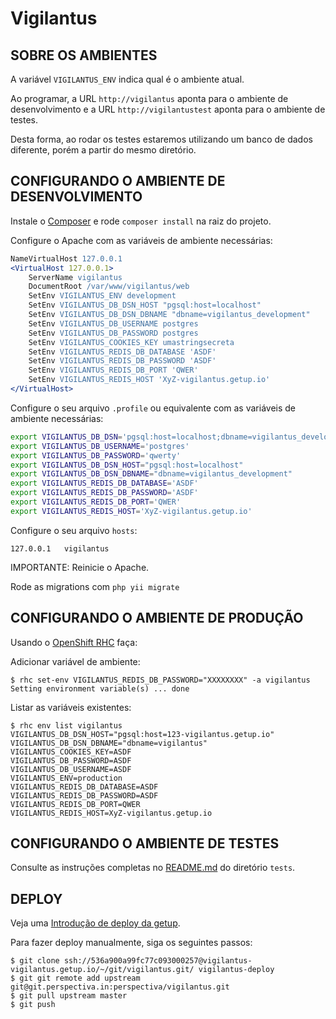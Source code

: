 Vigilantus
==========


SOBRE OS AMBIENTES
------------------

A variável `VIGILANTUS_ENV` indica qual é o ambiente atual.

Ao programar, a URL `http://vigilantus` aponta para o ambiente de
desenvolvimento e a URL `http://vigilantustest` aponta para o ambiente de testes.

Desta forma, ao rodar os testes estaremos utilizando um banco de dados diferente,
porém a partir do mesmo diretório.


CONFIGURANDO O AMBIENTE DE DESENVOLVIMENTO
-----------------------------------------------------

Instale o [Composer](http://getcomposer.org/) e rode `composer install` na
   raiz do projeto.

Configure o Apache com as variáveis de ambiente necessárias:

```apache
NameVirtualHost 127.0.0.1
<VirtualHost 127.0.0.1>
    ServerName vigilantus
    DocumentRoot /var/www/vigilantus/web
    SetEnv VIGILANTUS_ENV development
    SetEnv VIGILANTUS_DB_DSN_HOST "pgsql:host=localhost"
    SetEnv VIGILANTUS_DB_DSN_DBNAME "dbname=vigilantus_development"
    SetEnv VIGILANTUS_DB_USERNAME postgres
    SetEnv VIGILANTUS_DB_PASSWORD postgres
    SetEnv VIGILANTUS_COOKIES_KEY umastringsecreta
    SetEnv VIGILANTUS_REDIS_DB_DATABASE 'ASDF'
    SetEnv VIGILANTUS_REDIS_DB_PASSWORD 'ASDF'
    SetEnv VIGILANTUS_REDIS_DB_PORT 'QWER'
    SetEnv VIGILANTUS_REDIS_HOST 'XyZ-vigilantus.getup.io'
</VirtualHost>
```

Configure o seu arquivo `.profile` ou equivalente com as variáveis de ambiente necessárias:

```bash
export VIGILANTUS_DB_DSN='pgsql:host=localhost;dbname=vigilantus_development'
export VIGILANTUS_DB_USERNAME='postgres'
export VIGILANTUS_DB_PASSWORD='qwerty'
export VIGILANTUS_DB_DSN_HOST="pgsql:host=localhost"
export VIGILANTUS_DB_DSN_DBNAME="dbname=vigilantus_development"
export VIGILANTUS_REDIS_DB_DATABASE='ASDF'
export VIGILANTUS_REDIS_DB_PASSWORD='ASDF'
export VIGILANTUS_REDIS_DB_PORT='QWER'
export VIGILANTUS_REDIS_HOST='XyZ-vigilantus.getup.io'
```

Configure o seu arquivo `hosts`:

```
127.0.0.1   vigilantus
```

IMPORTANTE: Reinicie o Apache.

Rode as migrations com `php yii migrate`

CONFIGURANDO O AMBIENTE DE PRODUÇÃO
-----------------------------------------------------

Usando o [OpenShift RHC](https://www.openshift.com/developers/rhc-client-tools-install) faça:

Adicionar variável de ambiente:
```adicionar
$ rhc set-env VIGILANTUS_REDIS_DB_PASSWORD="XXXXXXXX" -a vigilantus
Setting environment variable(s) ... done
```

Listar as variáveis existentes:
```listar
$ rhc env list vigilantus
VIGILANTUS_DB_DSN_HOST="pgsql:host=123-vigilantus.getup.io"
VIGILANTUS_DB_DSN_DBNAME="dbname=vigilantus"
VIGILANTUS_COOKIES_KEY=ASDF
VIGILANTUS_DB_PASSWORD=ASDF
VIGILANTUS_DB_USERNAME=ASDF
VIGILANTUS_ENV=production
VIGILANTUS_REDIS_DB_DATABASE=ASDF
VIGILANTUS_REDIS_DB_PASSWORD=ASDF
VIGILANTUS_REDIS_DB_PORT=QWER
VIGILANTUS_REDIS_HOST=XyZ-vigilantus.getup.io
```

CONFIGURANDO O AMBIENTE DE TESTES
---------------------------------

Consulte as instruções completas no [README.md](tests/README.md) do diretório `tests`.

DEPLOY
-----------------------------------------------------

Veja uma [Introdução de deploy da getup](https://getupcloud.com/blog/deploy-e-rollback).

Para fazer deploy manualmente, siga os seguintes passos:
```deploy
$ git clone ssh://536a900a99fc77c093000257@vigilantus-vigilantus.getup.io/~/git/vigilantus.git/ vigilantus-deploy
$ git git remote add upstream git@git.perspectiva.in:perspectiva/vigilantus.git
$ git pull upstream master
$ git push

